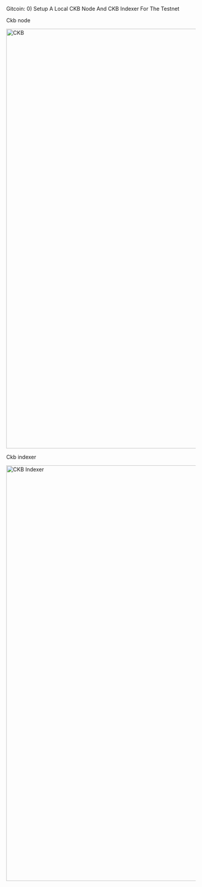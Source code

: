 Gitcoin: 0) Setup A Local CKB Node And CKB Indexer For The Testnet

Ckb node

<img width="1116" alt="CKB" src="https://user-images.githubusercontent.com/44841666/130319250-faa484dc-d491-4495-9654-972dec7a1324.png">


Ckb indexer

<img width="1105" alt="CKB Indexer" src="https://user-images.githubusercontent.com/44841666/130319257-6601c88d-5390-41c1-802c-49283255c0ec.png">
